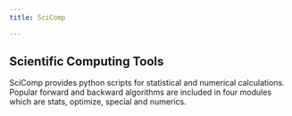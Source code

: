 ```yaml
---
title: SciComp

---
```


## Scientific Computing Tools

SciComp provides python scripts for statistical and numerical calculations. Popular forward and backward algorithms are included in four modules which are stats, optimize, special and numerics.